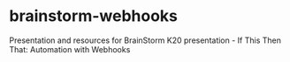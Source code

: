# brainstorm-webhooks
Presentation and resources for BrainStorm K20 presentation - If This Then That: Automation with Webhooks

